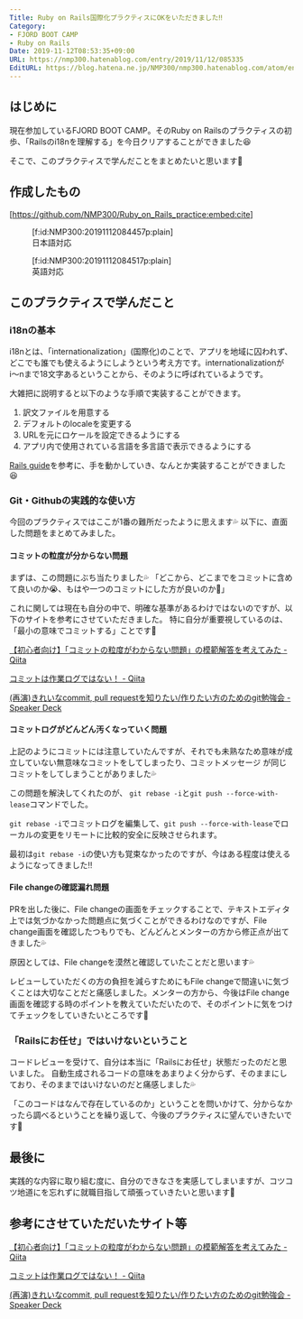 ```yaml
---
Title: Ruby on Rails国際化プラクティスにOKをいただきました‼️
Category:
- FJORD BOOT CAMP
- Ruby on Rails
Date: 2019-11-12T08:53:35+09:00
URL: https://nmp300.hatenablog.com/entry/2019/11/12/085335
EditURL: https://blog.hatena.ne.jp/NMP300/nmp300.hatenablog.com/atom/entry/26006613464579990
---
```


## はじめに
現在参加しているFJORD BOOT CAMP。そのRuby on Railsのプラクティスの初歩、「Railsのi18nを理解する」を今日クリアすることができました😆

そこで、このプラクティスで学んだことをまとめたいと思います💪

## 作成したもの



[https://github.com/NMP300/Ruby_on_Rails_practice:embed:cite]



<figure class="figure-image figure-image-fotolife" title="日本語対応">[f:id:NMP300:20191112084457p:plain]<figcaption>日本語対応</figcaption></figure>

<figure class="figure-image figure-image-fotolife" title="英語対応">[f:id:NMP300:20191112084517p:plain]<figcaption>英語対応</figcaption></figure>

## このプラクティスで学んだこと

### i18nの基本

i18nとは、「internationalization」(国際化)のことで、アプリを地域に囚われず、どこでも誰でも使えるようにしようという考え方です。internationalizationがi〜nまで18文字あるということから、そのように呼ばれているようです。

大雑把に説明すると以下のような手順で実装することができます。

1. 訳文ファイルを用意する
1. デフォルトのlocaleを変更する
1. URLを元にロケールを設定できるようにする
1. アプリ内で使用されている言語を多言語で表示できるようにする

[Rails guide](https://guides.rubyonrails.org/index.html)を参考に、手を動かしていき、なんとか実装することができました😆

### Git・Githubの実践的な使い方

今回のプラクティスではここが1番の難所だったように思えます💦
以下に、直面した問題をまとめてみました。

#### コミットの粒度が分からない問題

まずは、この問題にぶち当たりました💦
「どこから、どこまでをコミットに含めて良いのか😭、もはや一つのコミットにした方が良いのか🤔」

これに関しては現在も自分の中で、明確な基準があるわけではないのですが、以下のサイトを参考にさせていただきました。
特に自分が重要視しているのは、「最小の意味でコミットする」ことです💪

[【初心者向け】「コミットの粒度がわからない問題」の模範解答を考えてみた \- Qiita](https://qiita.com/jnchito/items/40e0c7d32fde352607be)

[コミットは作業ログではない！ \- Qiita](https://qiita.com/suzuki-hoge/items/cc91877ce69527ced692)

[\(再演\)きれいなcommit, pull requestを知りたい/作りたい方のためのgit勉強会 \- Speaker Deck](https://speakerdeck.com/imaizume/zuo-ritaifang-falsetamefalsegitmian-qiang-hui)

#### コミットログがどんどん汚くなっていく問題

上記のようにコミットには注意していたんですが、それでも未熟なため意味が成立していない無意味なコミットをしてしまったり、コミットメッセージ が同じコミットをしてしまうことがありました💦

この問題を解決してくれたのが、
`git rebase -i`と`git push --force-with-lease`コマンドでした。

`git rebase -i`でコミットログを編集して、`git push --force-with-lease`でローカルの変更をリモートに比較的安全に反映させられます。

最初は`git rebase -i`の使い方も覚束なかったのですが、今はある程度は使えるようになってきました‼️

#### File changeの確認漏れ問題

PRを出した後に、File changeの画面をチェックすることで、テキストエディタ上では気づかなかった問題点に気づくことができるわけなのですが、File change画面を確認したつもりでも、どんどんとメンターの方から修正点が出てきました💦

原因としては、File changeを漠然と確認していたことだと思います💦

レビューしていただくの方の負担を減らすためにもFile changeで間違いに気づくことは大切なことだと痛感しました。メンターの方から、今後はFile change画面を確認する時のポイントを教えていただいたので、そのポイントに気をつけてチェックをしていきたいところです💪


### 「Railsにお任せ」ではいけないということ

コードレビューを受けて、自分は本当に「Railsにお任せ」状態だったのだと思いました。
自動生成されるコードの意味をあまりよく分からず、そのままにしており、そのままではいけないのだと痛感しました💦

「このコードはなんで存在しているのか」ということを問いかけて、分からなかったら調べるということを繰り返して、今後のプラクティスに望んでいきたいです💪

## 最後に

実践的な内容に取り組む度に、自分のできなさを実感してしまいますが、コツコツ地道にを忘れずに就職目指して頑張っていきたいと思います💪

## 参考にさせていただいたサイト等

[【初心者向け】「コミットの粒度がわからない問題」の模範解答を考えてみた \- Qiita](https://qiita.com/jnchito/items/40e0c7d32fde352607be)

[コミットは作業ログではない！ \- Qiita](https://qiita.com/suzuki-hoge/items/cc91877ce69527ced692)

[\(再演\)きれいなcommit, pull requestを知りたい/作りたい方のためのgit勉強会 \- Speaker Deck](https://speakerdeck.com/imaizume/zuo-ritaifang-falsetamefalsegitmian-qiang-hui)
